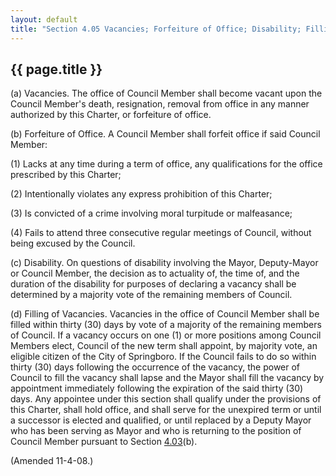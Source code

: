 ---
layout: default 
title: "Section 4.05 Vacancies; Forfeiture of Office; Disability; Filling of Vacancies."---

{{ page.title }}
----------------

​(a) Vacancies. The office of Council Member shall become vacant upon
the Council Member's death, resignation, removal from office in any
manner authorized by this Charter, or forfeiture of office.

​(b) Forfeiture of Office. A Council Member shall forfeit office if said
Council Member:

​(1) Lacks at any time during a term of office, any qualifications for
the office prescribed by this Charter;

​(2) Intentionally violates any express prohibition of this Charter;

​(3) Is convicted of a crime involving moral turpitude or malfeasance;

​(4) Fails to attend three consecutive regular meetings of Council,
without being excused by the Council.

​(c) Disability. On questions of disability involving the Mayor,
Deputy-Mayor or Council Member, the decision as to actuality of, the
time of, and the duration of the disability for purposes of declaring a
vacancy shall be determined by a majority vote of the remaining members
of Council.

​(d) Filling of Vacancies. Vacancies in the office of Council Member
shall be filled within thirty (30) days by vote of a majority of the
remaining members of Council. If a vacancy occurs on one (1) or more
positions among Council Members elect, Council of the new term shall
appoint, by majority vote, an eligible citizen of the City of
Springboro. If the Council fails to do so within thirty (30) days
following the occurrence of the vacancy, the power of Council to fill
the vacancy shall lapse and the Mayor shall fill the vacancy by
appointment immediately following the expiration of the said thirty (30)
days. Any appointee under this section shall qualify under the
provisions of this Charter, shall hold office, and shall serve for the
unexpired term or until a successor is elected and qualified, or until
replaced by a Deputy Mayor who has been serving as Mayor and who is
returning to the position of Council Member pursuant to Section
[4.03](1346a0c0.html)(b).

(Amended 11-4-08.)

